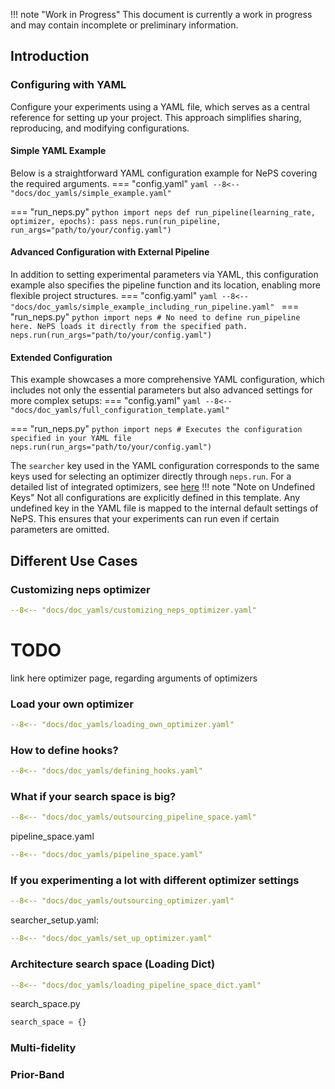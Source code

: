 !!! note "Work in Progress"
    This document is currently a work in progress and may contain incomplete or preliminary information.

## Introduction
### Configuring with YAML
Configure your experiments using a YAML file, which serves as a central reference for setting up your project.
This approach simplifies sharing, reproducing, and modifying configurations.
#### Simple YAML Example
Below is a straightforward YAML configuration example for NePS covering the required arguments.
=== "config.yaml"
    ```yaml
    --8<-- "docs/doc_yamls/simple_example.yaml"
    ```

=== "run_neps.py"
    ```python
    import neps
    def run_pipeline(learning_rate, optimizer, epochs):
        pass
    neps.run(run_pipeline, run_args="path/to/your/config.yaml")
    ```


#### Advanced Configuration with External Pipeline
In addition to setting experimental parameters via YAML, this configuration example also specifies the pipeline function
and its location, enabling more flexible project structures.
=== "config.yaml"
    ```yaml
    --8<-- "docs/doc_yamls/simple_example_including_run_pipeline.yaml"
    ```
=== "run_neps.py"
    ```python
    import neps
    # No need to define run_pipeline here. NePS loads it directly from the specified path.
    neps.run(run_args="path/to/your/config.yaml")
    ```

#### Extended Configuration
This example showcases a more comprehensive YAML configuration, which includes not only the essential parameters
but also advanced settings for more complex setups:
=== "config.yaml"
    ```yaml
    --8<-- "docs/doc_yamls/full_configuration_template.yaml"
    ```

=== "run_neps.py"
    ```python
    import neps
    # Executes the configuration specified in your YAML file
    neps.run(run_args="path/to/your/config.yaml")
    ```

The `searcher` key used in the YAML configuration corresponds to the same keys used for selecting an optimizer directly
through `neps.run`. For a detailed list of integrated optimizers, see [here](optimizers.md#list-available-searchers)
!!! note "Note on Undefined Keys"
    Not all configurations are explicitly defined in this template. Any undefined key in the YAML file is mapped to
    the internal default settings of NePS. This ensures that your experiments can run even if certain parameters are
    omitted.

## Different Use Cases
### Customizing neps optimizer
```yaml
--8<-- "docs/doc_yamls/customizing_neps_optimizer.yaml"
```
# TODO
link here optimizer page, regarding arguments of optimizers


### Load your own optimizer
```yaml
--8<-- "docs/doc_yamls/loading_own_optimizer.yaml"
```
### How to define hooks?

```yaml
--8<-- "docs/doc_yamls/defining_hooks.yaml"
```
### What if your search space is big?
```yaml
--8<-- "docs/doc_yamls/outsourcing_pipeline_space.yaml"
```

pipeline_space.yaml
```yaml
--8<-- "docs/doc_yamls/pipeline_space.yaml"
```

### If you experimenting a lot with different optimizer settings
```yaml
--8<-- "docs/doc_yamls/outsourcing_optimizer.yaml"
```

searcher_setup.yaml:
```yaml
--8<-- "docs/doc_yamls/set_up_optimizer.yaml"
```

### Architecture search space (Loading Dict)
```yaml
--8<-- "docs/doc_yamls/loading_pipeline_space_dict.yaml"
```
search_space.py
```python
search_space = {}
```
### Multi-fidelity

### Prior-Band


